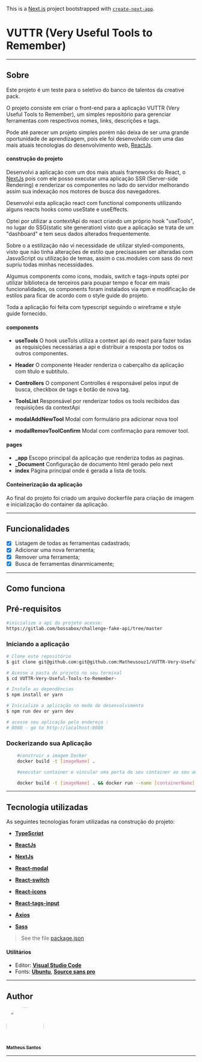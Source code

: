 This is a [Next.js](https://nextjs.org/) project bootstrapped with [`create-next-app`](https://github.com/vercel/next.js/tree/canary/packages/create-next-app).

# VUTTR (Very Useful Tools to Remember)

***
## Sobre

Este projeto é um teste para o seletivo do banco de talentos da creative pack.

O projeto consiste em criar o front-end para a aplicação VUTTR (Very Useful Tools to Remember), um simples repositório para gerenciar ferramentas com respectivos nomes, links, descrições e tags.

Pode até parecer um projeto simples porém não deixa de ser uma grande oportunidade de aprendizagem, pois ele foi desenvolvido com uma das mais atuais tecnologias do desenvolvimento web, [ReactJs](http://reactjs.org).

#### construção do projeto

Desenvolvi a aplicação com um dos mais atuais frameworks do React, o [NextJs](https://nextjs.org/) pois com ele posso executar uma aplicação SSR (Server-side Rendering) e renderizar os componentes no lado do servidor melhorando assim sua indexação nos motores de busca dos navegadores.

Desenvolvi esta aplicação react com functional components utilizando alguns reacts hooks como useState e useEffects.

Optei por utilizar a contextApi do react criando um próprio hook "useTools", no lugar do SSG(static site generation) visto que a aplicação se trata de um "dashboard" e tem seus dados alterados frequentemente.

Sobre o a estilização não vi necessidade de utilizar styled-components, visto que não tinha alterações de estilo que precisassem ser alteradas com JasvaScript ou utilização de temas, assim o css.modules com sass do next supriu todas minhas necessidades.

Algumus components como icons, modais, switch e tags-inputs optei por utilizar biblioteca de terceiros para poupar tempo e focar em mais funcionalidades, os components foram instalados via npm e modificação de estilos para ficar de acordo com o style guide do projeto.

Toda a aplicação foi feita com typescript seguindo o wireframe e style guide fornecido.

#### components
- **useTools**
    O hook useTols utiliza a context api do react para fazer todas as requisições necessárias a api e distribuir a resposta por todos os outros componentes.
- **Header**
    O componente Header renderiza o caberçalho da aplicação com título e subtítulo.
- **Controllers**
    O component Controlles é responsável pelos input de busca, checkbox de tags e botão de nova tag.
- **ToolsList**
    Responsável por renderizar todos os tools recibidos das requisições da contextApi

- **modalAddNewTool**
    Modal com formulário pra adicionar nova tool
- **modalRemovToolConfirm**
    Modal com confirmação para remover tool.

#### pages

- **_app**
    Escopo principal da aplicação que renderiza todas as paginas.
- **_Document**
    Configuração de documento html gerado pelo next
- **index**
    Página principal onde é gerada a lista de tools.

#### Conteinerização da aplicação
Ao final do projeto foi criado um arquivo dockerfile para criação de imagem e inicialização do container da aplicação.

***
## Funcionalidades
- [x] Listagem de todas as ferramentas cadastrads;
- [x] Adicionar uma nova ferramenta;
- [x] Remover uma ferramenta;
- [x] Busca de ferramentas dinanmicamente;

***


## Como funciona

## Pré-requisitos
```bash
#inicialize a api do projeto acesse:
https://gitlab.com/bossabox/challenge-fake-api/tree/master
```



### Iniciando a aplicação


```bash
# Clone este repositório
$ git clone git@github.com:git@github.com:Matheusouz1/VUTTR-Very-Useful-Tools-to-Remember-

# Acesse a pasta do projeto no seu terminal
$ cd VUTTR-Very-Useful-Tools-to-Remember-

# Instale as dependências
$ npm install or yarn

# Inicialize a aplicação no modo de desenvolvimento
$ npm run dev or yarn dev

# acesse seu aplicação pelo endereço : 
# 8080 - go to http://localhost:8080

```

### Dockerizando sua Aplicação

```bash
    #construir a imagem Docker
    docker build -t [imageName] .

    #executar container e vincular uma porta do seu container ao seu ambiente local

    docker build -t [imageName] . && docker run --name [containerName] -p 0.0.0.0:5000:3000 [imageName]
```

***

## Tecnologia utilizadas

As seguintes tecnologias foram utilizadas na construção do projeto:

-   **[TypeScript](https://www.typescriptlang.org/)**
-   **[ReactJs](https://reactjs.org)**
-   **[NextJs](https://nextjs.org)**
-   **[React-modal](https://www.npmjs.com/package/react-modal)**
-   **[React-switch](https://www.npmjs.com/package/react-switch)**

-   **[React-icons](https://www.npmjs.com/package/react-icons)**
-   **[React-tags-input](https://www.npmjs.com/package/react-tag-input)**

-   **[Axios](https://github.com/axios/axios)**
-   **[Sass](https://sass-lang.com/)**


> See the file  [package.json](https://github.com/Matheusouz1/VUTTR-Very-Useful-Tools-to-Remember-/blob/main/package.json)

#### [](https://github.com/Matheusouz1/FinApp#utilit%C3%A1rios)**Utilitários**


-   Editor:  **[Visual Studio Code](https://code.visualstudio.com/)**  
-   Fonts:  **[Ubuntu](https://fonts.google.com/specimen/Ubuntu)**,  **[Source sans pro](https://fonts.google.com/specimen/Source-sans-pro)**

***

## Author

<a href="https://www.linkedin.com/in/matheus-souza-santos-392677195/"><img style="border-radius: 50%;" src="https://avatars.githubusercontent.com/u/57780476?s=460&u=7567cd1574afedb331cd18441e6b49e39ac8b059&v=4" width="100px;" alt=""/><br /><sub><b>Matheus Santos</b></sub></a><br /><a href="https://www.linkedin.com/in/matheus-souza-santos-392677195/" title="Matheus Santos"></a>

***
